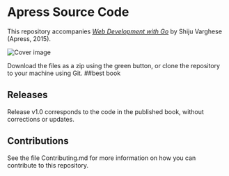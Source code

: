# Apress Source Code

This repository accompanies [*Web Development with Go*](http://www.apress.com/9781484210536) by Shiju Varghese (Apress, 2015).

![Cover image](9781484210536.jpg)

Download the files as a zip using the green button, or clone the repository to your machine using Git.
##best book
## Releases

Release v1.0 corresponds to the code in the published book, without corrections or updates.

## Contributions

See the file Contributing.md for more information on how you can contribute to this repository.
